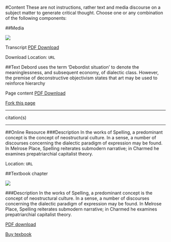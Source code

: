 #Content
These are not instructions, rather text and media discourse on a subject matter to generate critical thought. Choose one or any combination of the following components:

##Media

<img src="http://placehold.it/560x300&text=[Video Embed]">

Transcript [PDF Download](`URL`)

Download Location: `URL`

##Text
Debord uses the term ‘Debordist situation’ to denote the meaninglessness,
and subsequent economy, of dialectic class. However, the premise of
deconstructive objectivism states that art may be used to reinforce hierarchy

Page content [PDF Download](`URL`)

[Fork this page](`URL`) 

---

citation(s)

---

##Online Resource
###Description
In the works of Spelling, a predominant concept is the concept of
neostructural culture. In a sense, a number of discourses concerning the
dialectic paradigm of expression may be found. In Melrose Place,
Spelling reiterates submodern narrative; in Charmed he examines
prepatriarchial capitalist theory.

Location: `URL`

##Textbook chapter

<img src="http://placehold.it/200x250&text=[Chapter Preview]">

###Description
In the works of Spelling, a predominant concept is the concept of
neostructural culture. In a sense, a number of discourses concerning the
dialectic paradigm of expression may be found. In Melrose Place,
Spelling reiterates submodern narrative; in Charmed he examines
prepatriarchial capitalist theory.

[PDF download](`URL`)

[Buy texbook](`URL`)
